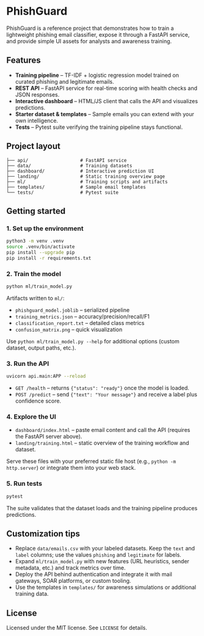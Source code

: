 # PhishGuard

PhishGuard is a reference project that demonstrates how to train a lightweight phishing email classifier, expose it
through a FastAPI service, and provide simple UI assets for analysts and awareness training.

## Features

- **Training pipeline** – TF-IDF + logistic regression model trained on curated phishing and legitimate emails.
- **REST API** – FastAPI service for real-time scoring with health checks and JSON responses.
- **Interactive dashboard** – HTML/JS client that calls the API and visualizes predictions.
- **Starter dataset & templates** – Sample emails you can extend with your own intelligence.
- **Tests** – Pytest suite verifying the training pipeline stays functional.

## Project layout

```
├── api/                   # FastAPI service
├── data/                  # Training datasets
├── dashboard/             # Interactive prediction UI
├── landing/               # Static training overview page
├── ml/                    # Training scripts and artifacts
├── templates/             # Sample email templates
└── tests/                 # Pytest suite
```

## Getting started

### 1. Set up the environment

```bash
python3 -m venv .venv
source .venv/bin/activate
pip install --upgrade pip
pip install -r requirements.txt
```

### 2. Train the model

```bash
python ml/train_model.py
```

Artifacts written to `ml/`:

- `phishguard_model.joblib` – serialized pipeline
- `training_metrics.json` – accuracy/precision/recall/F1
- `classification_report.txt` – detailed class metrics
- `confusion_matrix.png` – quick visualization

Use `python ml/train_model.py --help` for additional options (custom dataset, output paths, etc.).

### 3. Run the API

```bash
uvicorn api.main:APP --reload
```

- `GET /health` – returns `{"status": "ready"}` once the model is loaded.
- `POST /predict` – send `{"text": "Your message"}` and receive a label plus confidence score.

### 4. Explore the UI

- `dashboard/index.html` – paste email content and call the API (requires the FastAPI server above).
- `landing/training.html` – static overview of the training workflow and dataset.

Serve these files with your preferred static file host (e.g., `python -m http.server`) or integrate them into your web
stack.

### 5. Run tests

```bash
pytest
```

The suite validates that the dataset loads and the training pipeline produces predictions.

## Customization tips

- Replace `data/emails.csv` with your labeled datasets. Keep the `text` and `label` columns; use the values
  `phishing` and `legitimate` for labels.
- Expand `ml/train_model.py` with new features (URL heuristics, sender metadata, etc.) and track metrics over time.
- Deploy the API behind authentication and integrate it with mail gateways, SOAR platforms, or custom tooling.
- Use the templates in `templates/` for awareness simulations or additional training data.

## License

Licensed under the MIT license. See `LICENSE` for details.
